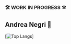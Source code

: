 ### 🛠 WORK IN PROGRESS ⚒

## Andrea Negri 🤪

[![Top Langs](https://github-readme-stats-fatsciock.vercel.app/api/top-langs/?username=fatsciock)]

<!--
**fatsciock/fatsciock** is a ✨ _special_ ✨ repository because its `README.md` (this file) appears on your GitHub profile.

Here are some ideas to get you started:

- 🔭 I’m currently working on ...
- 🌱 I’m currently learning ...
- 👯 I’m looking to collaborate on ...
- 🤔 I’m looking for help with ...
- 💬 Ask me about ...
- 📫 How to reach me: ...
- 😄 Pronouns: ...
- ⚡ Fun fact: ...
-->
